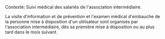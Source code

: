 Contexte: Suivi médical des salariés de l'association intermédiaire.

La visite d'information et de prévention et l'examen médical d'embauche de la personne mise à disposition d'un utilisateur sont organisés par l'association intermédiaire, dès sa première mise à disposition ou au plus tard dans le mois suivant.